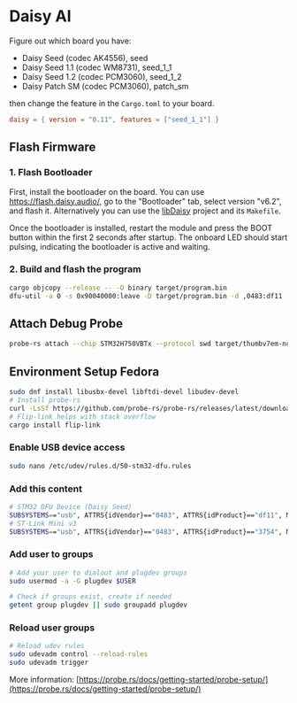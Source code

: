 # Daisy AI

Figure out which board you have:
- Daisy Seed (codec AK4556), seed
- Daisy Seed 1.1 (codec WM8731), seed_1_1
- Daisy Seed 1.2 (codec PCM3060), seed_1_2
- Daisy Patch SM (codec PCM3060), patch_sm

then change the feature in the `Cargo.toml` to your board.

```toml
daisy = { version = "0.11", features = ["seed_1_1"] }
```

## Flash Firmware

### 1. Flash Bootloader

First, install the bootloader on the board. You can use <https://flash.daisy.audio/>,
go to the "Bootloader" tab, select version "v6.2", and flash it. Alternatively
you can use the [libDaisy](https://github.com/electro-smith/libDaisy/tree/master)
project and its `Makefile`.

Once the bootloader is installed, restart the module and press the BOOT button
within the first 2 seconds after startup. The onboard LED should start pulsing,
indicating the bootloader is active and waiting.

### 2. Build and flash the program

```sh
cargo objcopy --release -- -O binary target/program.bin
dfu-util -a 0 -s 0x90040000:leave -D target/program.bin -d ,0483:df11
```

## Attach Debug Probe
```sh
probe-rs attach --chip STM32H750VBTx --protocol swd target/thumbv7em-none-eabihf/release/daisy-ai
```

## Environment Setup Fedora

```sh
sudo dnf install libusbx-devel libftdi-devel libudev-devel
# Install probe-rs
curl -LsSf https://github.com/probe-rs/probe-rs/releases/latest/download/probe-rs-tools-installer.sh | sh
# Flip-link helps with stack overflow
cargo install flip-link
```

### Enable USB device access

```sh
sudo nano /etc/udev/rules.d/50-stm32-dfu.rules
```

### Add this content

```sh
# STM32 DFU Device (Daisy Seed)
SUBSYSTEMS=="usb", ATTRS{idVendor}=="0483", ATTRS{idProduct}=="df11", MODE="0666", GROUP="plugdev"
# ST-Link Mini v3
SUBSYSTEMS=="usb", ATTRS{idVendor}=="0483", ATTRS{idProduct}=="3754", MODE:="0666", SYMLINK+="stlinkv3_%n"
```

### Add user to groups

```sh
# Add your user to dialout and plugdev groups
sudo usermod -a -G plugdev $USER

# Check if groups exist, create if needed
getent group plugdev || sudo groupadd plugdev
```

### Reload user groups

```sh
# Reload udev rules
sudo udevadm control --reload-rules
sudo udevadm trigger
```

More information: [https://probe.rs/docs/getting-started/probe-setup/](https://probe.rs/docs/getting-started/probe-setup/)
